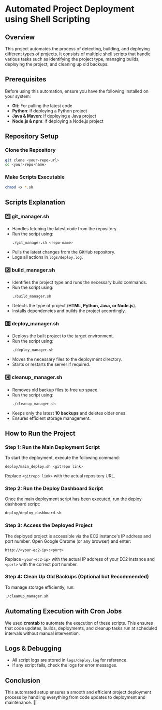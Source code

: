 # Automated Project Deployment using Shell Scripting

## Overview
This project automates the process of detecting, building, and deploying different types of projects. It consists of multiple shell scripts that handle various tasks such as identifying the project type, managing builds, deploying the project, and cleaning up old backups.

## Prerequisites
Before using this automation, ensure you have the following installed on your system:

- **Git**: For pulling the latest code
- **Python**: If deploying a Python project
- **Java & Maven**: If deploying a Java project
- **Node.js & npm**: If deploying a Node.js project

## Repository Setup
### Clone the Repository
```bash
git clone <your-repo-url>
cd <your-repo-name>
```
### Make Scripts Executable
```bash
chmod +x *.sh
```

## Scripts Explanation

### 1️⃣ git_manager.sh
- Handles fetching the latest code from the repository.
- Run the script using:
  ```bash
  ./git_manager.sh <repo-name>
  ```
- Pulls the latest changes from the GitHub repository.
- Logs all actions in `logs/deploy.log`.

### 2️⃣ build_manager.sh
- Identifies the project type and runs the necessary build commands.
- Run the script using:
  ```bash
  ./build_manager.sh
  ```
- Detects the type of project (**HTML, Python, Java, or Node.js**).
- Installs dependencies and builds the project accordingly.

### 3️⃣ deploy_manager.sh
- Deploys the built project to the target environment.
- Run the script using:
  ```bash
  ./deploy_manager.sh
  ```
- Moves the necessary files to the deployment directory.
- Starts or restarts the server if required.

### 4️⃣ cleanup_manager.sh
- Removes old backup files to free up space.
- Run the script using:
  ```bash
  ./cleanup_manager.sh
  ```
- Keeps only the latest **10 backups** and deletes older ones.
- Ensures efficient storage management.

## How to Run the Project

### Step 1: Run the Main Deployment Script
To start the deployment, execute the following command:
```bash
deploy/main_deploy.sh <gitrepo link>
```
Replace `<gitrepo link>` with the actual repository URL.

### Step 2: Run the Deploy Dashboard Script
Once the main deployment script has been executed, run the deploy dashboard script:
```bash
deploy/deploy_dashboard.sh
```

### Step 3: Access the Deployed Project
The deployed project is accessible via the EC2 instance's IP address and port number. Open Google Chrome (or any browser) and enter:
```
http://<your-ec2-ip>:<port>
```
Replace `<your-ec2-ip>` with the actual IP address of your EC2 instance and `<port>` with the correct port number.

### Step 4: Clean Up Old Backups (Optional but Recommended)
To manage storage efficiently, run:
```bash
./cleanup_manager.sh
```

## Automating Execution with Cron Jobs
We used **crontab** to automate the execution of these scripts. This ensures that code updates, builds, deployments, and cleanup tasks run at scheduled intervals without manual intervention.

## Logs & Debugging
- All script logs are stored in `logs/deploy.log` for reference.
- If any script fails, check the logs for error messages.

## Conclusion
This automated setup ensures a smooth and efficient project deployment process by handling everything from code updates to deployment and maintenance. 🚀
